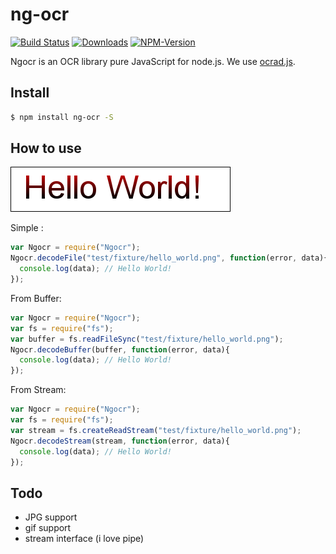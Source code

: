 ng-ocr
============

[![Build Status](https://travis-ci.org/breakEval13/OCR-NODEJS.svg?branch=master)](https://travis-ci.org/breakEval13/OCR-NODEJS)
[![Downloads](http://img.shields.io/npm/dm/ng-ocr.svg)](https://npmjs.org/package/ng-ocr)
[![NPM-Version](https://img.shields.io/npm/v/npm.svg)](https://npmjs.org/package/ng-ocr)


Ngocr is an OCR library pure JavaScript for node.js.
We use [ocrad.js](https://github.com/antimatter15/ocrad.js/).

Install
---------

```bash
$ npm install ng-ocr -S
```

How to use
---------

![image](test/fixture/hello_world.png)

Simple :

```javascript
var Ngocr = require("Ngocr");
Ngocr.decodeFile("test/fixture/hello_world.png", function(error, data){
  console.log(data); // Hello World!
});
```

From Buffer:

```javascript
var Ngocr = require("Ngocr");
var fs = require("fs");
var buffer = fs.readFileSync("test/fixture/hello_world.png");
Ngocr.decodeBuffer(buffer, function(error, data){
  console.log(data); // Hello World!
});
```

From Stream:

```javascript
var Ngocr = require("Ngocr");
var fs = require("fs");
var stream = fs.createReadStream("test/fixture/hello_world.png");
Ngocr.decodeStream(stream, function(error, data){
  console.log(data); // Hello World!
});
```

Todo
----------

- JPG support
- gif support
- stream interface (i love pipe)
